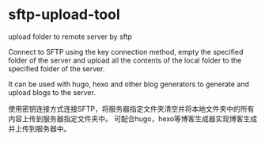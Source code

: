 # sftp-upload-tool
upload folder to remote server by sftp

Connect to SFTP using the key connection method, empty the specified folder of the server and upload all the contents of the local folder to the specified folder of the server.

It can be used with hugo, hexo and other blog generators to generate and upload blogs to the server.

使用密钥连接方式连接SFTP，将服务器指定文件夹清空并将本地文件夹中的所有内容上传到服务器指定文件夹中。
可配合hugo，hexo等博客生成器实现博客生成并上传到服务器中。

